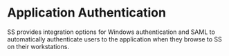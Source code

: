 [title]: # (Application Authentication)
[tags]: # (Authentication)
[priority]: # (700)

# Application Authentication

SS provides integration options for Windows authentication and SAML to automatically authenticate users to the application when they browse to SS on their workstations.
